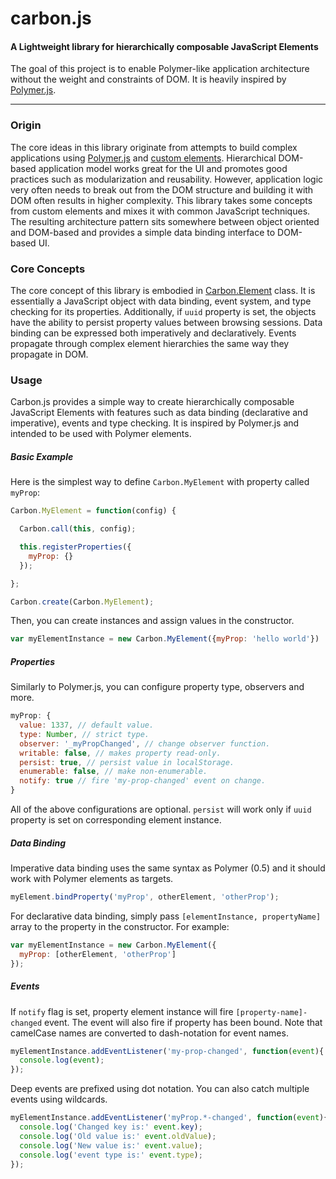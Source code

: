 carbon.js
=========

#### A Lightweight library for hierarchically composable JavaScript Elements ####

The goal of this project is to enable Polymer-like application architecture without the weight and constraints of DOM. It is heavily inspired by [Polymer.js](https://github.com/Polymer/polymer/).

---

### Origin ###

The core ideas in this library originate from attempts to build complex applications using [Polymer.js](https://github.com/Polymer/polymer/) and [custom elements](http://w3c.github.io/webcomponents/spec/custom/). Hierarchical DOM-based application model works great for the UI and promotes good practices such as modularization and reusability. However, application logic very often needs to break out from the DOM structure and building it with DOM often results in higher complexity. This library takes some concepts from custom elements and mixes it with common JavaScript techniques. The resulting architecture pattern sits somewhere between object oriented and DOM-based and provides a simple data binding interface to DOM-based UI.

### Core Concepts ###

The core concept of this library is embodied in [Carbon.Element](https://github.com/arodic/carbon.js/blob/dev/src/element.js) class. It is essentially a JavaScript object with data binding, event system, and type checking for its properties. Additionally, if `uuid` property is set, the objects have the ability to persist property values between browsing sessions. Data binding can be expressed both imperatively and declaratively. Events propagate through complex element hierarchies the same way they propagate in DOM.

### Usage ###

Carbon.js provides a simple way to create hierarchically composable JavaScript Elements with features such as
data binding (declarative and imperative), events and type checking.
It is inspired by Polymer.js and intended to be used with Polymer elements.

##### Basic Example #####

Here is the simplest way to define `Carbon.MyElement` with property called `myProp`:

```javascript
Carbon.MyElement = function(config) {

  Carbon.call(this, config);

  this.registerProperties({
    myProp: {}
  });

};

Carbon.create(Carbon.MyElement);
```

Then, you can create instances and assign values in the constructor.


```javascript
var myElementInstance = new Carbon.MyElement({myProp: 'hello world'})

```


##### Properties #####

Similarly to Polymer.js, you can configure property type, observers and more.

```javascript
myProp: {
  value: 1337, // default value.
  type: Number, // strict type.
  observer: '_myPropChanged', // change observer function.
  writable: false, // makes property read-only.
  persist: true, // persist value in localStorage.
  enumerable: false, // make non-enumerable.
  notify: true // fire 'my-prop-changed' event on change.
}
```

All of the above configurations are optional. `persist` will work only if `uuid` property is set on corresponding element instance.

##### Data Binding #####

Imperative data binding uses the same syntax as Polymer (0.5) and it should work with Polymer elements as targets.

```javascript
myElement.bindProperty('myProp', otherElement, 'otherProp');
```

For declarative data binding, simply pass `[elementInstance, propertyName]` array to the property in the constructor. For example:

```javascript
var myElementInstance = new Carbon.MyElement({
  myProp: [otherElement, 'otherProp']
});

```

##### Events #####

If `notify` flag is set, property element instance will fire `[property-name]-changed` event. The event will also fire if property has been bound. Note that camelCase names are converted to dash-notation for event names.

```javascript
myElementInstance.addEventListener('my-prop-changed', function(event){
  console.log(event);
});
```

Deep events are prefixed using dot notation. You can also catch multiple events using wildcards.

```javascript
myElementInstance.addEventListener('myProp.*-changed', function(event){
  console.log('Changed key is:' event.key);
  console.log('Old value is:' event.oldValue);
  console.log('New value is:' event.value);
  console.log('event type is:' event.type);
});
```
